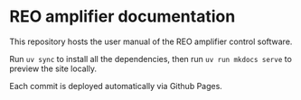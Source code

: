 # REO amplifier documentation

This repository hosts the user manual of the REO amplifier control software.

Run `uv sync` to install all the dependencies, then run `uv run mkdocs serve`
to preview the site locally.

Each commit is deployed automatically via Github Pages.
